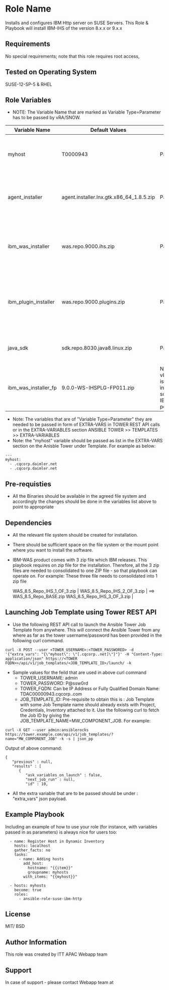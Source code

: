 Role Name
=========

Installs and configures IBM Http server on SUSE Servers.
This Role & Playbook will install IBM-IHS of the version 8.x.x or 9.x.x

Requirements
------------

No special requirements; note that this role requires root access,

Tested on Operating System
--------------------------

SUSE-12-SP-5 & RHEL

Role Variables
--------------

* NOTE: The Variable Name that are marked as Variable Type=Parameter has to be passed by vRA/SNOW.

| Variable Name | Default Values | Variable Type | Comments |
|------------------------|---------------------------|---------------------------|------------------------------|
| myhost | T0000943 | Parameter | Need to passed by vRA/SNOW in form of EXTRA-VARS Ansible Tower. It can be IP Address or FQDN |
| agent_installer | agent.installer.lnx.gtk.x86_64_1.8.5.zip | Parameter/Internal | It is file name which can change based on the WAS software Binaries. Daimler to decide whether it will be Parameter/Internal |
| ibm_was_installer | was.repo.9000.ihs.zip | Parameter/Internal | It is file name. IBM-IHS installer it can be 8.X.X or 9.x.x version of IBM-WAS. Daimler to decide whether it will be Parameter/Internal |
| ibm_plugin_installer | was.repo.9000.plugins.zip | Parameter/Internal | It is file name. IBM-IHS-PLUGIN installer it can be 8.X.X or 9.x.x version of IBM-WAS. Daimler to decide whether it will be Parameter/Internal |
| java_sdk | sdk.repo.8030.java8.linux.zip | Parameter/Internal | It is file name. JAVA sdk binary.  to decide whether it should be Parameter/Internal |
| ibm_was_installer_fp | 9.0.0-WS-IHSPLG-FP011.zip | Need to pass by vRA/SNOW. This is the FixPack installation software which IBM release periodically |

* Note: The variables that are of "Variable Type=Parameter" they are needed to be passed in form of EXTRA-VARS in TOWER REST API calls or in the EXTRA-VARIABLES section ANSIBLE TOWER >> TEMPLATES >> EXTRA-VARIABLES
* Note: the "myhost" variable should be passed as list in the EXTRA-VARS section on the Anisble Tower under Template. For example as below:
```
---
myhost:
  - .cqcorp.daimler.net
  - .cqcorp.daimler.net
```

Pre-requisties
--------------

* All the Binaries should be available in the agreed file system and accordingly the changes should be done in the variables list above to point to appropriate

Dependencies
------------
* All the relevant file system should be created for installation.
* There should be sufficient space on the file system or the mount point where you want to install the software.
* IBM-WAS product comes with 3 zip file which IBM releases. This playbook requires on zip file for the installation. Therefore, all the 3 zip files are needed to consolidated to one ZIP file - so that playbook can operate on.
For example: These three file needs to consolidated into 1 zip file

  WAS_8.5_Repo_IHS_1_OF_3.zip |
  WAS_8.5_Repo_IHS_2_OF_3.zip | ==> WAS_8.5_Repo_BASE.zip
  WAS_8.5_Repo_IHS_3_OF_3.zip |

Launching Job Template using Tower REST API
------------------------------------------
* Use the following REST API call to launch the Ansible Tower Job Template from anywhere. This will connect the Ansible Tower from any where as far as the tower username/password has been provided in the following curl command.
```
curl -X POST --user <TOWER_USERNAME>:<TOWER_PASSWORED> -d '{"extra_vars": "{\"myhost\": \"[.cqcorp..net]\"}"}' -H "Content-Type: application/json" https://<TOWER FQDN>>/api/v1/job_templates/<JOB_TEMPLATE_ID>/launch/ -k
```
* Sample values for the feild that are used in above curl command
    * TOWER_USERNAME: admin
    * TOWER_PASSWORD: P@ssw0rd
    * TOWER_FQDN: Can be IP Address or Fully Qualified Domain Name: TDAC00000943.cqcorp..com
    * JOB_TEMPLATE_ID: Pre-requisite to obtain this is : Job Template with some Job Template name should already exists with Project, Credentials, Inventory attached to it. Use the following curl to fetch the Job ID by giving the JOB_TEMPLATE_NAME=MW_COMPONENT_JOB. For example:
```
curl -X GET --user admin:ansiblerocks https://tower.example.com/api/v1/job_templates/?name="MW_COMPONENT_JOB" -k -s | json_pp
```
Output of above command:
```
{
   "previous" : null,
   "results" : [
      {
         "ask_variables_on_launch" : false,
         "next_job_run" : null,
         "id" : 10,
```
* All the extra variable that are to be passed should be under : "extra_vars" json payload.


Example Playbook
----------------

Including an example of how to use your role (for instance, with variables passed in as parameters) is always nice for users too:

      - name: Register Host in Dynamic Inventory
        hosts: localhost
        gather_facts: no
        tasks:
          - name: Adding hosts
            add_host:
              hostname: "{{item}}"
              groupname: myhosts
            with_items: "{{myhost}}"

      - hosts: myhosts
        become: true
        roles:
          - ansible-role-suse-ibm-http

License
-------

MIT/ BSD


Author Information
------------------

This role was created by ITT APAC Webapp team

Support
-------

In case of support - please contact Webapp team at 
